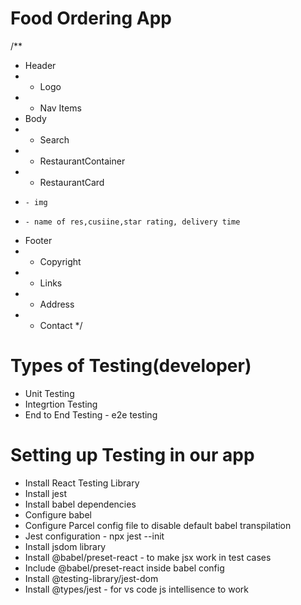 # Food Ordering App

/**
 * Header
 * - Logo
 * - Nav Items
 * Body
 * - Search
 * - RestaurantContainer
 *   - RestaurantCard
 *     - img
 *     - name of res,cusiine,star rating, delivery time
 * Footer
 * - Copyright
 * - Links
 * - Address
 * - Contact
 */

# Types of Testing(developer)
- Unit Testing
- Integrtion Testing
- End to End Testing - e2e testing

# Setting up Testing in our app
- Install React Testing Library
- Install jest
- Install babel dependencies
- Configure babel
- Configure Parcel config file to disable default babel transpilation
- Jest configuration - npx jest --init
- Install jsdom library
- Install @babel/preset-react - to make jsx work in test cases
- Include @babel/preset-react inside babel config
- Install @testing-library/jest-dom
- Install @types/jest - for vs code js intellisence to work
